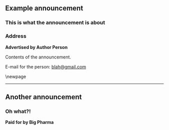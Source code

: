 
## Example announcement

### This is what the announcement is about

### Address

__Advertised by Author Person__

Contents of the announcement.

E-mail for the person: blah@gmail.com

\newpage

---

## Another announcement

### Oh what?!

__Paid for by Big Pharma__